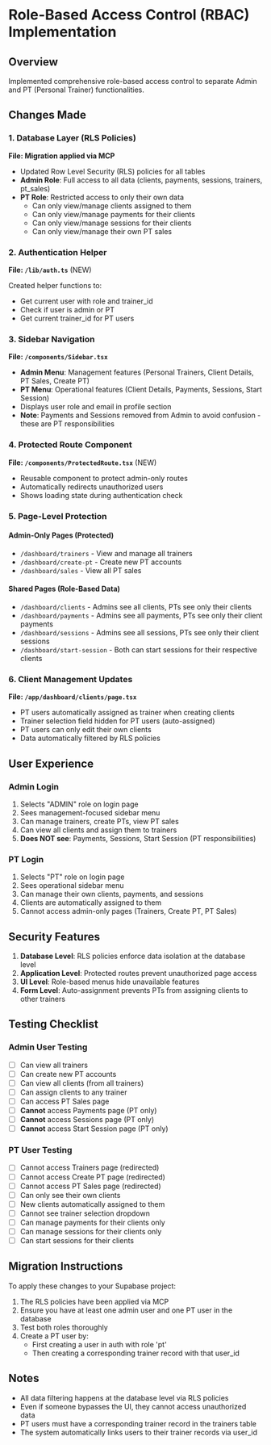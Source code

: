 # Role-Based Access Control (RBAC) Implementation

## Overview
Implemented comprehensive role-based access control to separate Admin and PT (Personal Trainer) functionalities.

## Changes Made

### 1. Database Layer (RLS Policies)
**File: Migration applied via MCP**

- Updated Row Level Security (RLS) policies for all tables
- **Admin Role**: Full access to all data (clients, payments, sessions, trainers, pt_sales)
- **PT Role**: Restricted access to only their own data
  - Can only view/manage clients assigned to them
  - Can only view/manage payments for their clients
  - Can only view/manage sessions for their clients
  - Can only view/manage their own PT sales

### 2. Authentication Helper
**File: `/lib/auth.ts`** (NEW)

Created helper functions to:
- Get current user with role and trainer_id
- Check if user is admin or PT
- Get current trainer_id for PT users

### 3. Sidebar Navigation
**File: `/components/Sidebar.tsx`**

- **Admin Menu**: Management features (Personal Trainers, Client Details, PT Sales, Create PT)
- **PT Menu**: Operational features (Client Details, Payments, Sessions, Start Session)
- Displays user role and email in profile section
- **Note**: Payments and Sessions removed from Admin to avoid confusion - these are PT responsibilities

### 4. Protected Route Component
**File: `/components/ProtectedRoute.tsx`** (NEW)

- Reusable component to protect admin-only routes
- Automatically redirects unauthorized users
- Shows loading state during authentication check

### 5. Page-Level Protection

#### Admin-Only Pages (Protected)
- `/dashboard/trainers` - View and manage all trainers
- `/dashboard/create-pt` - Create new PT accounts
- `/dashboard/sales` - View all PT sales

#### Shared Pages (Role-Based Data)
- `/dashboard/clients` - Admins see all clients, PTs see only their clients
- `/dashboard/payments` - Admins see all payments, PTs see only their client payments
- `/dashboard/sessions` - Admins see all sessions, PTs see only their client sessions
- `/dashboard/start-session` - Both can start sessions for their respective clients

### 6. Client Management Updates
**File: `/app/dashboard/clients/page.tsx`**

- PT users automatically assigned as trainer when creating clients
- Trainer selection field hidden for PT users (auto-assigned)
- PT users can only edit their own clients
- Data automatically filtered by RLS policies

## User Experience

### Admin Login
1. Selects "ADMIN" role on login page
2. Sees management-focused sidebar menu
3. Can manage trainers, create PTs, view PT sales
4. Can view all clients and assign them to trainers
5. **Does NOT see**: Payments, Sessions, Start Session (PT responsibilities)

### PT Login
1. Selects "PT" role on login page
2. Sees operational sidebar menu
3. Can manage their own clients, payments, and sessions
4. Clients are automatically assigned to them
5. Cannot access admin-only pages (Trainers, Create PT, PT Sales)

## Security Features

1. **Database Level**: RLS policies enforce data isolation at the database level
2. **Application Level**: Protected routes prevent unauthorized page access
3. **UI Level**: Role-based menus hide unavailable features
4. **Form Level**: Auto-assignment prevents PTs from assigning clients to other trainers

## Testing Checklist

### Admin User Testing
- [ ] Can view all trainers
- [ ] Can create new PT accounts
- [ ] Can view all clients (from all trainers)
- [ ] Can assign clients to any trainer
- [ ] Can access PT Sales page
- [ ] **Cannot** access Payments page (PT only)
- [ ] **Cannot** access Sessions page (PT only)
- [ ] **Cannot** access Start Session page (PT only)

### PT User Testing
- [ ] Cannot access Trainers page (redirected)
- [ ] Cannot access Create PT page (redirected)
- [ ] Cannot access PT Sales page (redirected)
- [ ] Can only see their own clients
- [ ] New clients automatically assigned to them
- [ ] Cannot see trainer selection dropdown
- [ ] Can manage payments for their clients only
- [ ] Can manage sessions for their clients only
- [ ] Can start sessions for their clients

## Migration Instructions

To apply these changes to your Supabase project:

1. The RLS policies have been applied via MCP
2. Ensure you have at least one admin user and one PT user in the database
3. Test both roles thoroughly
4. Create a PT user by:
   - First creating a user in auth with role 'pt'
   - Then creating a corresponding trainer record with that user_id

## Notes

- All data filtering happens at the database level via RLS policies
- Even if someone bypasses the UI, they cannot access unauthorized data
- PT users must have a corresponding trainer record in the trainers table
- The system automatically links users to their trainer records via user_id

